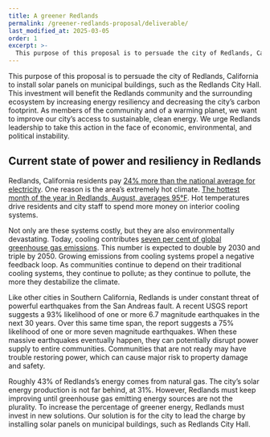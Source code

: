 ```yaml
---
title: A greener Redlands
permalink: /greener-redlands-proposal/deliverable/
last_modified_at: 2025-03-05
order: 1
excerpt: >-
  This purpose of this proposal is to persuade the city of Redlands, California to install solar panels on municipal buildings, such as the Redlands City Hall. This investment will benefit  the Redlands community and the surrounding ecosystem by increasing energy resiliency and decreasing the city’s carbon footprint. As members of the community and of a warming planet, we want to improve our city’s access to sustainable, clean energy. We urge Redlands leadership to take this action in the face of economic, environmental, and political instability.
---
```


This purpose of this proposal is to persuade the city of Redlands, California to install solar panels on municipal buildings, such as the Redlands City Hall. This investment will benefit  the Redlands community and the surrounding ecosystem by increasing energy resiliency and decreasing the city’s carbon footprint. As members of the community and of a warming planet, we want to improve our city’s access to sustainable, clean energy. We urge Redlands leadership to take this action in the face of economic, environmental, and political instability.

## Current state of power and resiliency in Redlands

Redlands, California residents pay [24% more than the national average for electricity](https://www.energysage.com/local-data/electricity-cost/ca/san-bernardino-county/redlands/). One reason is the area’s extremely hot climate. [The hottest month of the year in Redlands, August, averages 95°F](https://weatherspark.com/y/1965/Average-Weather-in-Redlands-California-United-States-Year-Round). Hot temperatures drive residents and city staff to spend more money on interior cooling systems.

Not only are these systems costly, but they are also environmentally devastating. Today, cooling contributes [seven per cent of global greenhouse gas emissions](https://www.unep.org/news-and-stories/story/air-conditioners-fuel-climate-crisis-can-nature-help). This number is expected to double by 2030 and triple by 2050. Growing emissions from cooling systems propel a negative feedback loop. As communities continue to depend on their traditional cooling systems, they continue to pollute; as they continue to pollute, the more they destabilize the climate.

Like other cities in Southern California, Redlands is under constant threat of powerful earthquakes from the San Andreas fault. A recent USGS report suggests a 93% likelihood of one or more 6.7 magnitude earthquakes in the next 30 years. Over this same time span, the report suggests a 75% likelihood of one or more seven magnitude earthquakes. When these massive earthquakes eventually happen, they can potentially disrupt power supply to entire communities. Communities that are not ready may have trouble restoring power, which can cause major risk to property damage and safety.

Roughly 43% of Redlands’s energy comes from natural gas. The city’s solar energy production is not far behind, at 31%. However, Redlands must keep improving until greenhouse gas emitting energy sources are not the plurality. To increase the percentage of greener energy, Redlands must invest in new solutions. Our solution is for the city to lead the charge by installing solar panels on municipal buildings, such as Redlands City Hall.

